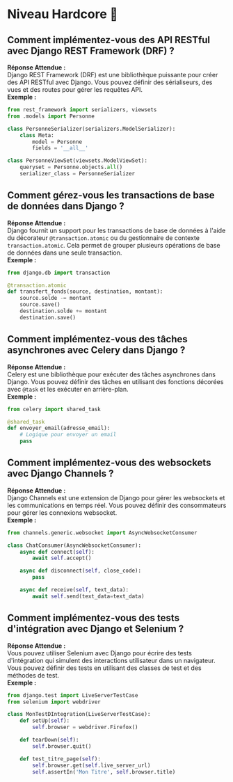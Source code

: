 # Niveau Hardcore 🔴

## Comment implémentez-vous des API RESTful avec Django REST Framework (DRF) ?

**Réponse Attendue :**  
Django REST Framework (DRF) est une bibliothèque puissante pour créer des API RESTful avec Django. Vous pouvez définir des sérialiseurs, des vues et des routes pour gérer les requêtes API.  
**Exemple :**

```python
from rest_framework import serializers, viewsets
from .models import Personne

class PersonneSerializer(serializers.ModelSerializer):
    class Meta:
        model = Personne
        fields = '__all__'

class PersonneViewSet(viewsets.ModelViewSet):
    queryset = Personne.objects.all()
    serializer_class = PersonneSerializer
```

## Comment gérez-vous les transactions de base de données dans Django ?

**Réponse Attendue :**  
Django fournit un support pour les transactions de base de données à l'aide du décorateur `@transaction.atomic` ou du gestionnaire de contexte `transaction.atomic`. Cela permet de grouper plusieurs opérations de base de données dans une seule transaction.  
**Exemple :**

```python
from django.db import transaction

@transaction.atomic
def transfert_fonds(source, destination, montant):
    source.solde -= montant
    source.save()
    destination.solde += montant
    destination.save()
```

## Comment implémentez-vous des tâches asynchrones avec Celery dans Django ?

**Réponse Attendue :**  
Celery est une bibliothèque pour exécuter des tâches asynchrones dans Django. Vous pouvez définir des tâches en utilisant des fonctions décorées avec `@task` et les exécuter en arrière-plan.  
**Exemple :**

```python
from celery import shared_task

@shared_task
def envoyer_email(adresse_email):
    # Logique pour envoyer un email
    pass
```

## Comment implémentez-vous des websockets avec Django Channels ?

**Réponse Attendue :**  
Django Channels est une extension de Django pour gérer les websockets et les communications en temps réel. Vous pouvez définir des consommateurs pour gérer les connexions websocket.  
**Exemple :**

```python
from channels.generic.websocket import AsyncWebsocketConsumer

class ChatConsumer(AsyncWebsocketConsumer):
    async def connect(self):
        await self.accept()

    async def disconnect(self, close_code):
        pass

    async def receive(self, text_data):
        await self.send(text_data=text_data)
```

## Comment implémentez-vous des tests d'intégration avec Django et Selenium ?

**Réponse Attendue :**  
Vous pouvez utiliser Selenium avec Django pour écrire des tests d'intégration qui simulent des interactions utilisateur dans un navigateur. Vous pouvez définir des tests en utilisant des classes de test et des méthodes de test.  
**Exemple :**

```python
from django.test import LiveServerTestCase
from selenium import webdriver

class MonTestDIntegration(LiveServerTestCase):
    def setUp(self):
        self.browser = webdriver.Firefox()

    def tearDown(self):
        self.browser.quit()

    def test_titre_page(self):
        self.browser.get(self.live_server_url)
        self.assertIn('Mon Titre', self.browser.title)
```